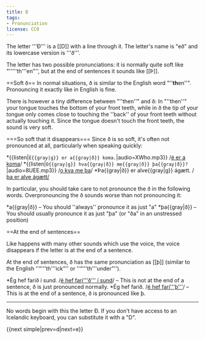 ```yaml
---
title: Ð
tags:
- Pronunciation
license: CC0
---
```


The letter '''Ð''' is a [[D]] with a line through it. The letter's name is "eð" and its lowercase version is '''ð'''.

The letter has two possible pronunciations: it is normally quite soft like "'''''th'''en"'', but at the end of sentences it sounds like [[Þ]].

==Soft ð==
In normal situations, ð is similar to the English word "''<b>th</b>en''". Pronouncing it exactly like in English is fine. 

There is however a tiny difference between "''then''" and ð: In "''then''" your tongue touches the bottom of your front teeth, while in ð the tip of your tongue only comes close to touching the ''back'' of your front teeth without actually touching it. Since the tongue doesn't touch the front teeth, the sound is very soft.

===So soft that it disappears===
Since ð is so soft, it's often not pronounced at all, particularly when speaking quickly: 

*{{listen|`É{{gray|g}} er a{{gray|ð}} koma.`|audio=XWho.mp3}} /<u>é er a koma</u>/
*{{listen|`O{{gray|g}} hva{{gray|ð}} me{{gray|ð}} þa{{gray|ð}}?`|audio=8UEE.mp3}} /<u>o kva me þa</u>/
*Þa{{gray|ð}} er alve{{gray|g}} ágætt. /<u>þa er alve ágætt/</u>

In particular, you should take care to not pronounce the ð in the following words. Overpronouncing the ð sounds worse than not pronouncing it:

*a{{gray|ð}} – You should ''always'' pronounce it as just "a"
*þa{{gray|ð}} – You should usually pronounce it as just "þa" (or "ða" in an unstressed position)

==At the end of sentences==

Like happens with many other sounds which use the voice, the voice disappears if the letter is at the end of a sentence. 

At the end of sentences, ð has the same pronunciation as [[þ]] (similar to the English ''“'''th'''ick”'' or ''“'''th'''under”'').

*Ég hef farið í sund. /<u>é hef fari'''ð''' í sund</u>/ – This is not at the end of a sentence, ð is just pronounced normally.
*Ég hef farið. /<u>é hef fari'''þ'''</u>/ – This is at the end of a sentence, ð is pronounced like þ.

***

No words begin with this the letter Ð. If you don't have access to an Icelandic keyboard, you can substitute it with a "D". 

{{next simple|prev=d|next=e}}

